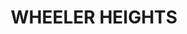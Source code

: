 ---
lastmod: '2025-04-06T06:05:20+00:00'
latitude: -33.739577
layout: suburb
longitude: 151.297895
postcode: '2097'
state: NSW
title: WHEELER HEIGHTS
url: /nsw/wheeler-heights/
---